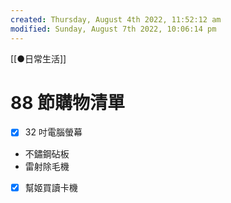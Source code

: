 ```yaml
---
created: Thursday, August 4th 2022, 11:52:12 am
modified: Sunday, August 7th 2022, 10:06:14 pm
---
```

[[●日常生活]]
# 88 節購物清單

- [x] 32 吋電腦螢幕
- 不鏽鋼砧板
- 雷射除毛機
- [x] 幫姬買讀卡機